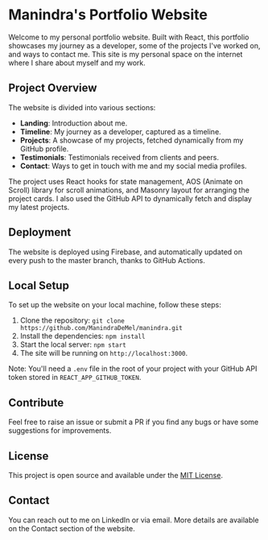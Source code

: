 # Manindra's Portfolio Website

Welcome to my personal portfolio website. Built with React, this portfolio showcases my journey as a developer, some of the projects I've worked on, and ways to contact me. This site is my personal space on the internet where I share about myself and my work.

## Project Overview

The website is divided into various sections:

- **Landing**: Introduction about me.
- **Timeline**: My journey as a developer, captured as a timeline.
- **Projects**: A showcase of my projects, fetched dynamically from my GitHub profile.
- **Testimonials**: Testimonials received from clients and peers.
- **Contact**: Ways to get in touch with me and my social media profiles.

The project uses React hooks for state management, AOS (Animate on Scroll) library for scroll animations, and Masonry layout for arranging the project cards. I also used the GitHub API to dynamically fetch and display my latest projects.

## Deployment

The website is deployed using Firebase, and automatically updated on every push to the master branch, thanks to GitHub Actions.

## Local Setup

To set up the website on your local machine, follow these steps:

1. Clone the repository: `git clone https://github.com/ManindraDeMel/manindra.git`
2. Install the dependencies: `npm install`
3. Start the local server: `npm start`
4. The site will be running on `http://localhost:3000`.

Note: You'll need a `.env` file in the root of your project with your GitHub API token stored in `REACT_APP_GITHUB_TOKEN`.

## Contribute

Feel free to raise an issue or submit a PR if you find any bugs or have some suggestions for improvements.

## License

This project is open source and available under the [MIT License](LICENSE).

## Contact

You can reach out to me on LinkedIn or via email. More details are available on the Contact section of the website.
